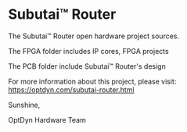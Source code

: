 # Subutai™ Router
The Subutai™ Router open hardware project sources.

The FPGA folder includes IP cores, FPGA projects

The PCB folder include Subutai™ Router's design


For more information about this project, please visit: https://optdyn.com/subutai-router.html


Sunshine,


OptDyn Hardware Team

